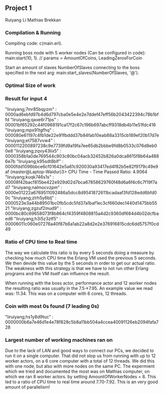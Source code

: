 ## Project 1

Ruiyang Li
Mathias Brekkan

### Compilation & Running
Compiling code:
c(main.erl).

Running boss node with 5 worker nodes (Can be configured in code):
main:start(10, 1). // params = AmountOfCoins, LeadingZerosForCoin


Start an amount of slaves NumberOfSlaves connecting to the boss specified in the next arg:
main:start_slaves(NumberOfSlaves, '<processName>@<nodeName>').

### Optimal Size of work

### Result for input 4
"liruiyang;7mr85bqyzm" : 0000ad6ebfd97b4d6d797cba0e5e4e2e7ddef47eff56b2043422394c78b1bffd
"liruiyang;qaxe6r71ps" : 00001bf65292c44f0968191ca17f2c67c196b697abcff9318db4b11e51fdc416
"liruiyang;mpx91tgfhq" : 000080e61197c4fb1de22e91fbddd37b84fab10eab88a3315cb189ef20b17d7e
"liruiyang;et7587vvw4" : 0000112200897238c9e7739fd9a19fa7ee65db2bbbe9fd8b0533c076d8eb00e8
"liruiyang;zqvy43lix5" : 0000358b1a0de769544c903c80bc04acb32452b826a0dca8615f8b64a4886e7b
"liruiyang;k95sdt8blf" : 0000fdd1096bbce6cf01642e5a61c920030a93417ed4f82b5e82f9179c49e9af
(master@Laptop-Waldur)3> CPU Time - Time Passed Ratio: 4.9064
"liruiyang;kuqk746s1s" : 00008f42bacf815be422e929d02d7bca67858629760f48d6a6f4c6c7f19f7ad7
"liruiyang;nalmocvzpm" : 0000e01222a6769511092486a5dcc8d9541872611bcadaaf3fd128edd6bfd00c
"liruiyang;zlrh5y6blj" : 0000523e3a44b89501bc0fb5cdc5fd37a1baf1ec3cf660dec1440d1475bb5521
"liruiyang;zgzuf2mud9" : 0000bc80c69658073f8b864cf4359f4808815a4d2c9360df684d4b02dcfbaed6
"liruiyang;h3i5z3ztf5" : 00006011c060e07276a40f87b6a1ab22a8d2e2e376916815cdc6dd5757f0cd49


### Ratio of CPU time to Real time
The way we calculate this ratio is by every 5 seconds doing a measure by checking how much CPU time the Erlang VM used the previous 5 seconds. We then devide this value by the 5 seconds in order to get our actual ratio. The weakness with this strategy is that we have to not run other Erlang programs and the VM itself can influence the result.

When running with the boss actor, performance actor and 12 worker nodes the resulting ratio was usually in the 7.5->7.95. An example value we read was: 11.34. This was on a computer with 6 cores, 12 threads.

### Coin with most 0s found (7 leading 0s)
"liruiyang;hs1y8d9tuc" : 0000000b6a7e46d1e4e78f828c5b8a11bb504a4ccea40091126eb2094fafa728

### Largest number of working machines ran on
Due to the lack of LAN and good ways to connect our PCs, we decided to run it on a single computer. That did not stop us from running with up to 12 worker actors, on a 6 core computer with a total of 12 threads. We did this with one node, but also with more nodes on the same PC. The expermient which we tried and documented the most was on Mathias computer, on which we ran 8 worker actors. by setting AmountOfWorkerNodes = 8. This led to a ratio of CPU time to real time around 7.70-7.92. This is an very good amount of parallelism!